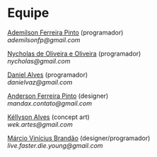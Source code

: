 # Equipe #

[Ademilson Ferreira Pinto](AdemilsonFerreiraPinto.md) (programador)<br />
_ademilsonfp@gmail.com_

[Nycholas de Oliveira e Oliveira](NycholasOliveiraOliveira.md) (programador)<br />
_nycholas@gmail.com_

[Daniel Alves](DanielAlves.md) (programador)<br />
_danielvaz@gmail.com_

[Anderson Ferreira Pinto](AndersonFerreiraPinto.md) (designer)<br />
_mandax.contato@gmail.com_

[Kéllyson Alves](KellysonAlves.md) (concept art)<br />
_wek.artes@gmail.com_

[Márcio Vinícius Brandão](MarcioViniciusBrandao.md) (designer/programador)<br />
_live.faster.die.young@gmail.com_
